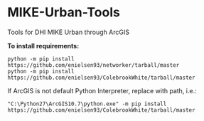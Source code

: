 # MIKE-Urban-Tools
Tools for DHI MIKE Urban through ArcGIS

<b>To install requirements:</b>

```
python -m pip install https://github.com/enielsen93/networker/tarball/master
python -m pip install https://github.com/enielsen93/ColebrookWhite/tarball/master
```
If ArcGIS is not default Python Interpreter, replace <python> with path, i.e.: 

```
"C:\Python27\ArcGIS10.7\python.exe" -m pip install https://github.com/enielsen93/ColebrookWhite/tarball/master
```
